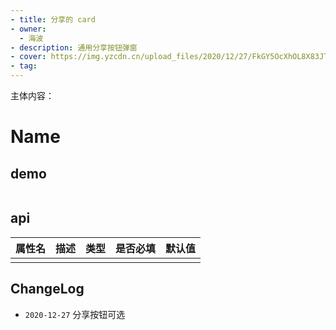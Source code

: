 ```yaml
---
- title: 分享的 card
- owner:
  - 海波
- description: 通用分享按钮弹窗
- cover: https://img.yzcdn.cn/upload_files/2020/12/27/FkGY5OcXhOL8X83JTSyOkoU81mdh.png
- tag:
---
```

主体内容：
# Name
## demo
```jsx
```
## api
| 属性名  | 描述                 | 类型                                                  | 是否必填 | 默认值               |
| ------ | ------------------- | ---------------------------------------------------- | ------- | ------------------- |
|        |                     |                                                      |         |                     |

## ChangeLog
- `2020-12-27` 分享按钮可选
